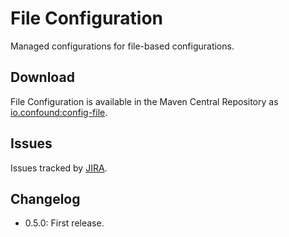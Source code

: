 # File Configuration

Managed configurations for file-based configurations.

## Download

File Configuration is available in the Maven Central Repository as [io.confound:config-file](https://search.maven.org/#search%7Cga%7C1%7Cg%3A%22oi.confound%22%20AND%20a%3A%22config-file%22).

## Issues

Issues tracked by [JIRA](https://globalmentor.atlassian.net/projects/CONFOUND).

## Changelog

- 0.5.0: First release.

